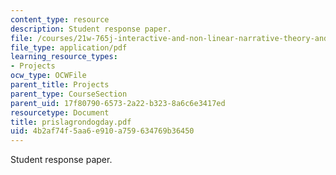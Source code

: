 ```yaml
---
content_type: resource
description: Student response paper.
file: /courses/21w-765j-interactive-and-non-linear-narrative-theory-and-practice-spring-2004/4b2af74f5aa6e910a759634769b36450_prislagrondogday.pdf
file_type: application/pdf
learning_resource_types:
- Projects
ocw_type: OCWFile
parent_title: Projects
parent_type: CourseSection
parent_uid: 17f80790-6573-2a22-b323-8a6c6e3417ed
resourcetype: Document
title: prislagrondogday.pdf
uid: 4b2af74f-5aa6-e910-a759-634769b36450
---
```

Student response paper.

